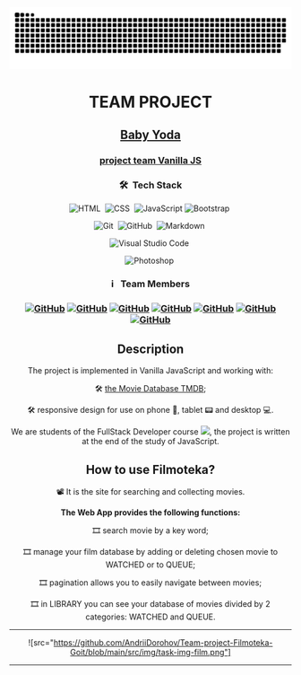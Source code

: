 ![github contribution grid snake animation](https://raw.githubusercontent.com/platane/platane/output/github-contribution-grid-snake.svg)

<h1 align="center">  TEAM PROJECT </h1>

<p align="center">
<a href="https://github.com/veraivaniuk/Team-project-Filmoteka"> 
  <h2 align="center">Baby Yoda</h2>
  <h3 align="center">project team Vanilla JS</h3>
</a>
</p>

<h3 align="center"> 🛠 &nbsp;Tech Stack  </h3>

<span align="center"> 
  
![HTML](https://img.shields.io/badge/-HTML-05122A?style=flat&logo=HTML5)&nbsp;
![CSS](https://img.shields.io/badge/-CSS-05122A?style=flat&logo=CSS3&logoColor=1572B6)&nbsp;
![JavaScript](https://img.shields.io/badge/-JavaScript-05122A?style=flat&logo=javascript)&nbsp;![Bootstrap](https://img.shields.io/badge/-Bootstrap-05122A?style=flat&logo=bootstrap&logoColor=563D7C)&nbsp;

  
![Git](https://img.shields.io/badge/-Git-05122A?style=flat&logo=git)&nbsp;
![GitHub](https://img.shields.io/badge/-GitHub-05122A?style=flat&logo=github)&nbsp;
![Markdown](https://img.shields.io/badge/-Markdown-05122A?style=flat&logo=markdown)&nbsp;

![Visual Studio Code](https://img.shields.io/badge/-Visual%20Studio%20Code-05122A?style=flat&logo=visual-studio-code&logoColor=007ACC)&nbsp;

![Photoshop](https://img.shields.io/badge/-Photoshop-05122A?style=flat&logo=adobe-photoshop)&nbsp;
</span>

<h3 align="center"> ℹ️ &nbsp; Team Members  <h3>

<a align="center" href="https://github.com/veraivaniuk">![GitHub](https://img.shields.io/badge/-Vera-05122A?style=flat&logo=github)</a>
<a align="center" href="https://github.com/Eugenia-gal">![GitHub](https://img.shields.io/badge/-Evgenia-05122A?style=flat&logo=github)</a>
<a align="center" href="https://github.com/AlexeyGrk">![GitHub](https://img.shields.io/badge/-Alexey-05122A?style=flat&logo=github)</a>
<a align="center" href="https://github.com/AndriiDorohov">![GitHub](https://img.shields.io/badge/-Andrey-05122A?style=flat&logo=github)</a>
<a align="center" href="https://github.com/denis-gavrilenko0910">![GitHub](https://img.shields.io/badge/-Denis-05122A?style=flat&logo=github)</a>
<a align="center" href="https://github.com/Yuliya-Che">![GitHub](https://img.shields.io/badge/-Yulia-05122A?style=flat&logo=github)</a>
<a align="center" href="#">![GitHub](https://img.shields.io/badge/-Valya-05122A?style=flat&logo=github)</a>

## Description

The project is implemented in Vanilla JavaScript and working with:

🛠 [the Movie Database TMDB](https://www.themoviedb.org/);

🛠 responsive design for use on phone 📱, tablet 📟 and desktop 💻.


We are students of the FullStack Developer course [<img src="https://img.shields.io/badge/Go-IT-orange" />](https://goit.ua), the project is written at the end of the study of JavaScript.


## How to use Filmoteka?

📽 It is the site for searching and collecting movies.


**The Web App provides the following functions:**

🎞 search movie by a key word;

🎞 manage your film database by adding or deleting chosen movie to WATCHED or to QUEUE;

🎞 pagination allows you to easily navigate between movies;

🎞 in LIBRARY you can see your database of movies divided by 2 categories: WATCHED and QUEUE.

***
![src="https://github.com/AndriiDorohov/Team-project-Filmoteka-Goit/blob/main/src/img/task-img-film.png"]
***
